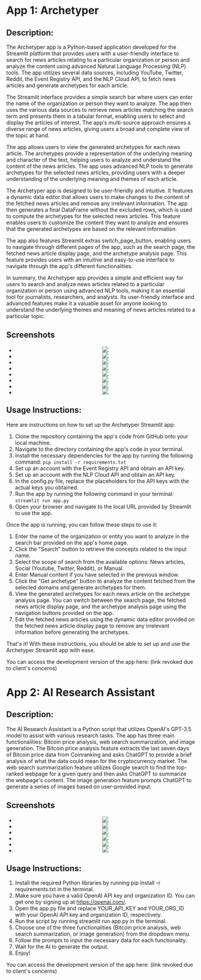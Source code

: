 

# App 1: Archetyper
## Description:
The Archetyper app is a Python-based application developed for the Streamlit platform that provides users with a user-friendly interface to search for news articles relating to a particular organization or person and analyze the content using advanced Natural Language Processing (NLP) tools. The app utilizes several data sources, including YouTube, Twitter, Reddit, the Event Registry API, and the NLP Cloud API, to fetch news articles and generate archetypes for each article.

The Streamlit interface provides a simple search bar where users can enter the name of the organization or person they want to analyze. The app then uses the various data sources to retrieve news articles matching the search term and presents them in a tabular format, enabling users to select and display the articles of interest. The app's multi-source approach ensures a diverse range of news articles, giving users a broad and complete view of the topic at hand.

The app allows users to view the generated archetypes for each news article. The archetypes provide a representation of the underlying meaning and character of the text, helping users to analyze and understand the content of the news articles. The app uses advanced NLP tools to generate archetypes for the selected news articles, providing users with a deeper understanding of the underlying meaning and themes of each article.

The Archetyper app is designed to be user-friendly and intuitive. It features a dynamic data editor that allows users to make changes to the content of the fetched news articles and remove any irrelevant information. The app then generates a final DataFrame without the excluded rows, which is used to compute the archetypes for the selected news articles. This feature enables users to customize the content they want to analyze and ensures that the generated archetypes are based on the relevant information.

The app also features Streamlit extras switch_page_button, enabling users to navigate through different pages of the app, such as the search page, the fetched news article display page, and the archetype analysis page. This feature provides users with an intuitive and easy-to-use interface to navigate through the app's different functionalities.

In summary, the Archetyper app provides a simple and efficient way for users to search and analyze news articles related to a particular organization or person using advanced NLP tools, making it an essential tool for journalists, researchers, and analysts. Its user-friendly interface and advanced features make it a valuable asset for anyone looking to understand the underlying themes and meaning of news articles related to a particular topic.

## Screenshots
- <center><img src="1_archetyper/screenshots/1.png"></center>
- <center><img src="1_archetyper/screenshots/2.png"></center>
- <center><img src="1_archetyper/screenshots/3.png"></center>
- <center><img src="1_archetyper/screenshots/4.png"></center>
- <center><img src="1_archetyper/screenshots/5.png"></center>
- <center><img src="1_archetyper/screenshots/6.png"></center>
- <center><img src="1_archetyper/screenshots/7.png"></center>
- <center><img src="1_archetyper/screenshots/8.png"></center>

## Usage Instructions:

Here are instructions on how to set up the Archetyper Streamlit app:
1.	Clone the repository containing the app's code from GitHub onto your local machine.
2.	Navigate to the directory containing the app's code in your terminal.
3.	Install the necessary dependencies for the app by running the following command:
`pip install -r requirements.txt`
4.	Set up an account with the Event Registry API and obtain an API key.
5.	Set up an account with the NLP Cloud API and obtain an API key.
6.	In the config.py file, replace the placeholders for the API keys with the actual keys you obtained.
7.	Run the app by running the following command in your terminal:
`streamlit run app.py`
8.	Open your browser and navigate to the local URL provided by Streamlit to use the app.

Once the app is running, you can follow these steps to use it:
1.	Enter the name of the organization or entity you want to analyze in the search bar provided on the app's home page.
2.	Click the "Search" button to retrieve the concepts related to the input name.
3.	Select the scope of search from the available options: News articles, Social (Youtube, Twitter, Reddit), or Manual.
4.  Enter Manual content if you have selected in the previous window.
5.	Click the "Get archetype" button to analyze the content fetched from the selected domains and generate archetypes for them.
6.	View the generated archetypes for each news article on the archetype analysis page. You can switch between the search page, the fetched news article display page, and the archetype analysis page using the navigation buttons provided on the app.
7.	Edit the fetched news articles using the dynamic data editor provided on the fetched news article display page to remove any irrelevant information before generating the archetypes.

That's it! With these instructions, you should be able to set up and use the Archetyper Streamlit app with ease.

You can access the development version of the app here:
(link revoked due to client's concerns)

# App 2: AI Research Assistant
## Description:
The AI Research Assistant is a Python script that utilizes OpenAI's GPT-3.5 model to assist with various research tasks. The app has three main functionalities: Bitcoin price analysis, web search summarization, and image generation. The Bitcoin price analysis feature extracts the last seven days of Bitcoin price data from Coinranking and asks ChatGPT to provide a brief analysis of what the data could mean for the cryptocurrency market. The web search summarization feature utilizes Google search to find the top-ranked webpage for a given query and then asks ChatGPT to summarize the webpage's content. The image generation feature prompts ChatGPT to generate a series of images based on user-provided input.

## Screenshots
- <center><img src="2_ai_research_assistant/screenshots/1.png"></center>
- <center><img src="2_ai_research_assistant/screenshots/2.png"></center>
- <center><img src="2_ai_research_assistant/screenshots/3.png"></center>
- <center><img src="2_ai_research_assistant/screenshots/4.png"></center>
- <center><img src="2_ai_research_assistant/screenshots/5.png"></center>
- <center><img src="2_ai_research_assistant/screenshots/6.png"></center>

## Usage Instructions:
1.	Install the required Python libraries by running pip install -r requirements.txt in the terminal.
2.	Make sure you have a valid OpenAI API key and organization ID. You can get one by signing up at https://openai.com/.
3.	Open the app.py file and replace YOUR_API_KEY and YOUR_ORG_ID with your OpenAI API key and organization ID, respectively.
4.	Run the script by running streamlit run app.py in the terminal.
5.	Choose one of the three functionalities (Bitcoin price analysis, web search summarization, or image generation) from the dropdown menu.
6.	Follow the prompts to input the necessary data for each functionality.
7.	Wait for the AI to generate the output.
8.	Enjoy!

You can access the development version of the app here:
(link revoked due to client's concerns)
